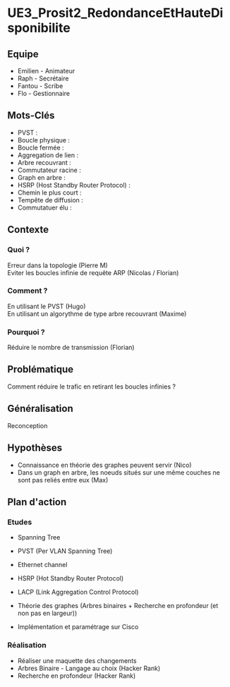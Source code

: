 # UE3_Prosit2_RedondanceEtHauteDisponibilite

## Equipe
 * Emilien - Animateur
 * Raph - Secrétaire
 * Fantou - Scribe
 * Flo - Gestionnaire

## Mots-Clés

 * PVST : 
 * Boucle physique : 
 * Boucle fermée : 
 * Aggregation de lien : 
 * Arbre recouvrant : 
 * Commutateur racine : 
 * Graph en arbre : 
 * HSRP (Host Standby Router Protocol) : 
 * Chemin le plus court : 
 * Tempête de diffusion : 
 * Commutatuer élu : 

## Contexte

### Quoi ?  
 Erreur dans la topologie (Pierre M)  
 Eviter les boucles infinie de requête ARP (Nicolas / Florian)

### Comment ?  
 En utilisant le PVST (Hugo)  
 En utilisant un algorythme de type arbre recouvrant (Maxime)

### Pourquoi ?  
 Réduire le nombre de transmission (Florian)

## Problématique
Comment réduire le trafic en retirant les boucles infinies ?

## Généralisation
Reconception  

## Hypothèses
 * Connaissance en théorie des graphes peuvent servir (Nico)
 * Dans un graph en arbre, les noeuds situés sur une même couches ne sont pas reliés entre eux (Max)

## Plan d'action
### Etudes
 * Spanning Tree

 * PVST (Per VLAN Spanning Tree)

 * Ethernet channel

 * HSRP (Hot Standby Router Protocol)

 * LACP (Link Aggregation Control Protocol)

 * Théorie des graphes (Arbres binaires + Recherche en profondeur (et non pas en largeur))
 
 * Implémentation et paramétrage sur Cisco

### Réalisation
 * Réaliser une maquette des changements
 * Arbres Binaire - Langage au choix (Hacker Rank)
 * Recherche en profondeur (Hacker Rank)